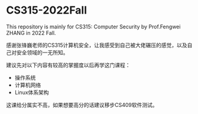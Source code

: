 # CS315-2022Fall
This repository is mainly for CS315: Computer Security by Prof.Fengwei ZHANG in 2022 Fall.

感谢张锋巍老师的CS315计算机安全，让我感受到自己被大佬碾压的感觉，以及自己对安全领域的一无所知。

建议先对以下内容有较高的掌握度以后再学这门课程：
- 操作系统
- 计算机网络
- Linux体系架构

这课给分属实不高，如果想要高分的话建议移步CS409软件测试。